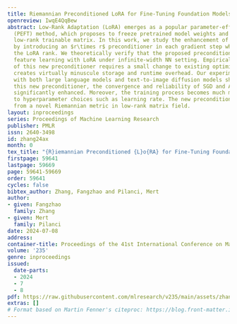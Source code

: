 ```yaml
---
title: Riemannian Preconditioned LoRA for Fine-Tuning Foundation Models
openreview: IwqE4QqBew
abstract: Low-Rank Adaptation (LoRA) emerges as a popular parameter-efficient fine-tuning
  (PEFT) method, which proposes to freeze pretrained model weights and update an additive
  low-rank trainable matrix. In this work, we study the enhancement of LoRA training
  by introducing an $r\times r$ preconditioner in each gradient step where $r$ is
  the LoRA rank. We theoretically verify that the proposed preconditioner stabilizes
  feature learning with LoRA under infinite-width NN setting. Empirically, the implementation
  of this new preconditioner requires a small change to existing optimizer code and
  creates virtually minuscule storage and runtime overhead. Our experimental results
  with both large language models and text-to-image diffusion models show that with
  this new preconditioner, the convergence and reliability of SGD and AdamW can be
  significantly enhanced. Moreover, the training process becomes much more robust
  to hyperparameter choices such as learning rate. The new preconditioner can be derived
  from a novel Riemannian metric in low-rank matrix field.
layout: inproceedings
series: Proceedings of Machine Learning Research
publisher: PMLR
issn: 2640-3498
id: zhang24ax
month: 0
tex_title: "{R}iemannian Preconditioned {L}o{RA} for Fine-Tuning Foundation Models"
firstpage: 59641
lastpage: 59669
page: 59641-59669
order: 59641
cycles: false
bibtex_author: Zhang, Fangzhao and Pilanci, Mert
author:
- given: Fangzhao
  family: Zhang
- given: Mert
  family: Pilanci
date: 2024-07-08
address:
container-title: Proceedings of the 41st International Conference on Machine Learning
volume: '235'
genre: inproceedings
issued:
  date-parts:
  - 2024
  - 7
  - 8
pdf: https://raw.githubusercontent.com/mlresearch/v235/main/assets/zhang24ax/zhang24ax.pdf
extras: []
# Format based on Martin Fenner's citeproc: https://blog.front-matter.io/posts/citeproc-yaml-for-bibliographies/
---
```

